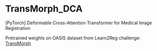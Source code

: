 # TransMorph_DCA
[PyTorch] Deformable Cross-Attention Transformer for Medical Image Registration

Pretrained weights on OASIS dataset from Learn2Reg challenge: [TransMorph](https://drive.google.com/uc?export=download&id=1QfMiTzZMIlBDg8nI9NIWf0FyRHc2ZNXo)
